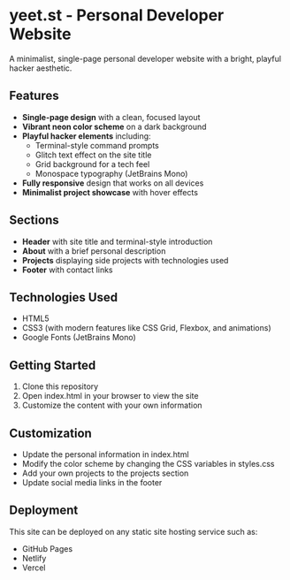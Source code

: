 # yeet.st - Personal Developer Website

A minimalist, single-page personal developer website with a bright, playful hacker aesthetic.

## Features

- **Single-page design** with a clean, focused layout
- **Vibrant neon color scheme** on a dark background
- **Playful hacker elements** including:
  - Terminal-style command prompts
  - Glitch text effect on the site title
  - Grid background for a tech feel
  - Monospace typography (JetBrains Mono)
- **Fully responsive** design that works on all devices
- **Minimalist project showcase** with hover effects

## Sections

- **Header** with site title and terminal-style introduction
- **About** with a brief personal description
- **Projects** displaying side projects with technologies used
- **Footer** with contact links

## Technologies Used

- HTML5
- CSS3 (with modern features like CSS Grid, Flexbox, and animations)
- Google Fonts (JetBrains Mono)

## Getting Started

1. Clone this repository
2. Open index.html in your browser to view the site
3. Customize the content with your own information

## Customization

- Update the personal information in index.html
- Modify the color scheme by changing the CSS variables in styles.css
- Add your own projects to the projects section
- Update social media links in the footer

## Deployment

This site can be deployed on any static site hosting service such as:
- GitHub Pages
- Netlify
- Vercel
